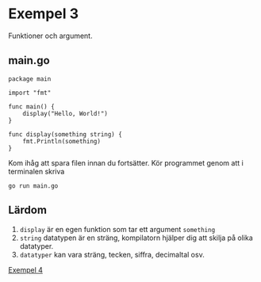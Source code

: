 # Exempel 3

Funktioner och argument.

## main.go

	package main

	import "fmt"

	func main() {
		display("Hello, World!")
	}

	func display(something string) {
		fmt.Println(something)
	}

Kom ihåg att spara filen innan du fortsätter. Kör programmet genom att i terminalen skriva

	go run main.go

## Lärdom

1. `display` är en egen funktion som tar ett argument `something`
1. `string` datatypen är en sträng, kompilatorn hjälper dig att skilja på olika datatyper.
1. `datatyper` kan vara sträng, tecken, siffra, decimaltal osv.

[Exempel 4](../4/README.md#-4)
